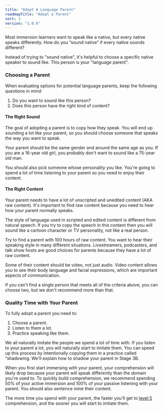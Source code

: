 ```yaml
---
title: "Adopt A Language Parent"
roadmapTitle: "Adopt a Parent"
sort: 2
version: "1.0.0"
---
```


Most immersion learners want to speak like a native, but every native speaks differently.
How do you “sound native” if every native sounds different?

Instead of trying to "sound native", it's helpful to choose a specific native speaker to sound like.
This person is your "language parent".

### Choosing a Parent
When evaluating options for potential language parents, keep the following questions in mind:

1. Do you want to sound like this person?
1. Does this person have the right kind of content?

#### The Right Sound
The goal of adopting a parent is to copy how they speak.
You will end up sounding a lot like your parent, so you should choose someone that speaks the way you want to speak.

Your parent should be the same gender and around the same age as you.
If you are a 16-year old girl, you probably don't want to sound like a 75-year old man.

You should also pick someone whose personality you like.
You're going to spend a lot of time listening to your parent so you need to enjoy their content.

#### The Right Content
Your parent needs to have a lot of unscripted and unedited content (AKA raw content).
It's important to find raw content because you need to hear how your parent normally speaks.

The style of language used in scripted and edited content is different from natural speech.
If you try to copy the speech in this content then you will sound like a cartoon character or TV personality, not like a real person.

Try to find a parent with 100 hours of raw content.
You want to hear their speaking style in many different situations.
Livestreamers, podcasters, and talk show hosts are good choices for parents because they have a lot of raw content.

Some of their content should be video, not just audio.
Video content allows you to see their body language and facial expressions, which are important aspects of communication.

If you can't find a single person that meets all of the criteria above, you can choose two, but we don't recommend more than that.

### Quality Time with Your Parent
To fully adopt a parent you need to:
1. Choose a parent.
1. Listen to them a lot.
1. Practice speaking like them.

We all naturally imitate the people we spend a lot of time with.
If you listen to your parent a lot, you will naturally start to imitate them.
You can speed up this process by intentionally copying them in a practice called “shadowing.
We'll explain how to shadow your parent in Stage 3B.

When you first start immersing with your parent, your comprehension will likely drop because your parent will speak differently than the domain you're used to. To quickly build comprehension, we recommend spending 50% of your active immersion and 100% of your passive listening with your parent.
You should also sentence mine their content.

The more time you spend with your parent, the faster you’ll get to [level 5][level-5] comprehension, and the sooner you will start to imitate them.

[level-5]: /simplified/stage-2/a/measure-comprehension#Level-5-Comfortable
